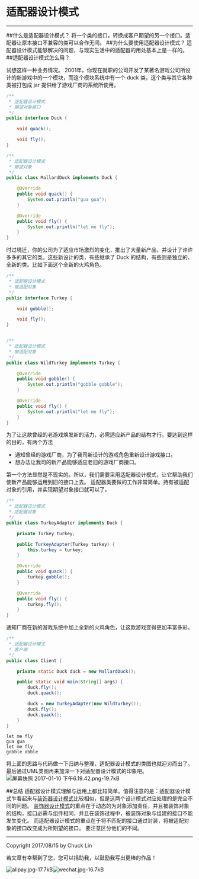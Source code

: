 # 适配器设计模式


---

##什么是适配器设计模式？
将一个类的接口，转换成客户期望的另一个接口。适配器让原本接口不兼容的类可以合作无间。
##为什么要使用适配器设计模式？
适配器设计模式能够解决的问题，与现实生活中的适配器的用处基本上是一样的。
##适配器设计模式怎么用？

试想这样一种业务情况。
2001年，你现在就职的公司开发了某著名游戏公司所设计的新游戏中的一个模块，而这个模块系统中有一个 duck 类，这个类与其它各种类被打包成 jar 提供给了游戏厂商的系统所使用。
```java
/**
 * 适配器设计模式
 * 期望对象接口
 */
public interface Duck {

    void quack();

    void fly();
}

/**
 * 适配器设计模式
 * 期望对象
 */
public class MallardDuck implements Duck {

    @Override
    public void quack() {
        System.out.println("gua gua");
    }

    @Override
    public void fly() {
        System.out.println("let me fly");
    }
}


```
时过境迁，你的公司为了适应市场激烈的变化，推出了大量新产品，并设计了许许多多的其它的类。这些新设计的类，有些继承了 Duck 的结构，有些则是独立的、全新的类。比如下面这个全新的火鸡角色。
```java
/**
 * 适配器设计模式
 * 被适配对象
 */
public interface Turkey {

    void gobble();

    void fly();
}


/**
 * 适配器设计模式
 * 被适配对象
 */
public class WildTurkey implements Turkey {

    @Override
    public void gobble() {
        System.out.println("gobble gobble");
    }

    @Override
    public void fly() {
        System.out.println("let me fly");
    }
}

```
为了让这款曾经的老游戏焕发新的活力，必需适应新产品的结构才行。要达到这样的目的，有两个方法

 - 通知曾经的游戏厂商，为了我司新设计的游戏角色重新设计游戏接口。
 - 想办法让我司的新产品能够适应老旧的游戏厂商接口。

第一个方法显然是不现实的。所以，我们需要采用适配器设计模式，让它帮助我们使新产品能够运用到旧的接口上去。
适配器类要做的工作非常简单。持有被适配对象的引用，并实现期望对象接口就可以了。

```java
/**
 * 适配器设计模式
 * 适配器对象
 */
public class TurkeyAdapter implements Duck {

    private Turkey turkey;

    public TurkeyAdapter(Turkey turkey) {
        this.turkey = turkey;
    }

    @Override
    public void quack() {
        turkey.gobble();
    }

    @Override
    public void fly() {
        turkey.fly();
    }
}
```
通知厂商在新的游戏系统中加上全新的火鸡角色，让这款游戏变得更加丰富多彩。
```java
/**
 * 适配器设计模式
 * 客户端
 */
public class Client {

    private static Duck duck = new MallardDuck();

    public static void main(String[] args) {
        duck.fly();
        duck.quack();

        duck = new TurkeyAdapter(new WildTurkey());
        duck.fly();
        duck.quack();
    }
}

```

```
let me fly
gua gua
let me fly
gobble obble
```
将上面的思路与代码做一下归纳与整理，适配器设计模式的类图也就迎刃而出了。
最后通过UML类图再来加深一下对适配器设计模式的印象吧。
![屏幕快照 2017-01-10 下午6.19.42.png-19.7kB][1]


##总结
适配器设计模式理解与运用上都比较简单。值得注意的是：适配器设计模式乍看起来与[装饰器设计模式](https://www.zybuluo.com/mikumikulch/note/578864)比较相似，但是这两个设计模式对应处理的是完全不同的问题。
[装饰器设计模式](https://www.zybuluo.com/mikumikulch/note/578864)的重点在于动态的为对象添加责任，并且被装饰对象的结构，接口必需与组件相同，并且在装饰过程中，被装饰对象与组建的接口不能发生变化。
而适配器设计模式的重点在于将不匹配的接口通过封装，将被适配对象的接口改变成为所期望的接口。
要注意区分他们的不同。


 ---
Copyright 2017/08/15 by Chuck Lin

若文章有幸帮到了您，您可以捐助我，以鼓励我写出更棒的作品！

![alipay.jpg-17.7kB][99]![wechat.jpg-16.7kB][98]


[99]: http://static.zybuluo.com/mikumikulch/6g65s5tsspdmsk87a8ariszo/alipay.jpg
[98]: http://static.zybuluo.com/mikumikulch/rk5hldgo4wi9fv23xu3vm8pf/wechat.jpg





  [1]: http://static.zybuluo.com/mikumikulch/p3u4nb8cck49jkz92go8v62a/%E5%B1%8F%E5%B9%95%E5%BF%AB%E7%85%A7%202017-01-10%20%E4%B8%8B%E5%8D%886.19.42.png